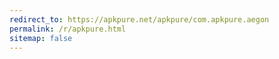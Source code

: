 ```yaml
---
redirect_to: https://apkpure.net/apkpure/com.apkpure.aegon
permalink: /r/apkpure.html
sitemap: false
---
```

